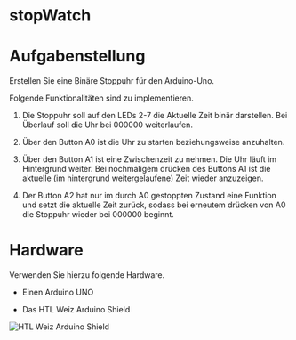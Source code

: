 # stopWatch

# Aufgabenstellung

Erstellen Sie eine Binäre Stoppuhr für den Arduino-Uno.

Folgende Funktionalitäten sind zu implementieren.

1) Die Stoppuhr soll auf den LEDs 2-7 die Aktuelle Zeit binär darstellen. Bei Überlauf soll die Uhr
bei 000000 weiterlaufen.

2) Über den Button A0 ist die Uhr zu starten beziehungsweise anzuhalten.

3) Über den Button A1 ist eine Zwischenzeit zu nehmen. Die Uhr läuft im Hintergrund weiter.
Bei nochmaligem drücken des Buttons A1 ist die aktuelle (im hintergrund weitergelaufene) Zeit wieder anzuzeigen.

4) Der Button A2 hat nur im durch A0 gestoppten Zustand eine Funktion und setzt die aktuelle Zeit zurück, sodass bei
erneutem drücken von A0 die Stoppuhr wieder bei 000000 beginnt.


# Hardware 

Verwenden Sie hierzu folgende Hardware.

* Einen Arduino UNO

* Das HTL Weiz Arduino Shield

![HTL Weiz Arduino Shield](https://github.com/htlweiz/logicAndCount/blob/master/Foto%2019-01-20%2020-29-05%200418.jpg)

